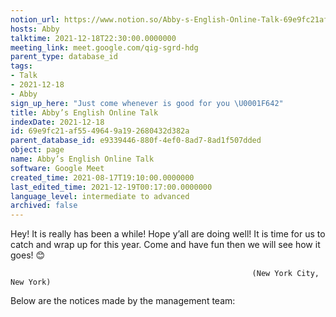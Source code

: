 ```yaml
---
notion_url: https://www.notion.so/Abby-s-English-Online-Talk-69e9fc21af5549649a192680432d382a
hosts: Abby
talktime: 2021-12-18T22:30:00.0000000
meeting_link: meet.google.com/qig-sgrd-hdg
parent_type: database_id
tags:
- Talk
- 2021-12-18
- Abby
sign_up_here: "Just come whenever is good for you \U0001F642"
title: Abby’s English Online Talk
indexDate: 2021-12-18
id: 69e9fc21-af55-4964-9a19-2680432d382a
parent_database_id: e9339446-880f-4ef0-8ad7-8ad1f507dded
object: page
name: Abby’s English Online Talk
software: Google Meet
created_time: 2021-08-17T19:10:00.0000000
last_edited_time: 2021-12-19T00:17:00.0000000
language_level: intermediate to advanced
archived: false
---
```


Hey! It is really has been a while! Hope y’all are doing well! It is time for us to catch and wrap up for this year. Come and have fun then we will see how it goes! 😊



                                                          (New York City, New York)



Below are the notices made by the management team:


